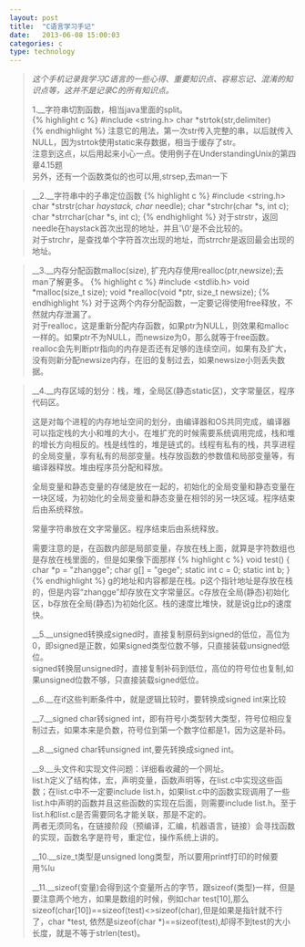 ```yaml
---
layout: post
title:  "C语言学习手记"
date:   2013-06-08 15:00:03
categories: c
type: technology
---
```


>_这个手机记录我学习C语言的一些心得、重要知识点、容易忘记、混淆的知识点等，这并不是记录C的所有知识点。_
>
>1.__字符串切割函数，相当java里面的split。  
{% highlight c %}
#include <string.h>
char *strtok(str,delimiter)  
{% endhighlight %}
>注意它的用法，第一次str传入完整的串，以后就传入NULL，因为strtok使用static来存数据，相当于缓存了str。  
>注意到这点，以后用起来小心一点。使用例子在UnderstandingUnix的第四章4.15题  
>另外，还有一个函数类似的也可以用,strsep,去man一下  

>__2\.__字符串中的子串定位函数
{% highlight c %}
#include <string.h>
char *strstr(char *haystack, char* needle);
char *strchr(char *s, int c);
char *strrchar(char *s, int c);
{% endhighlight %}
>对于strstr，返回needle在haystack首次出现的地址，并且'\\0'是不会比较的。  
>对于strchr，是查找单个字符首次出现的地址，而strrchr是返回最会出现的地址。

>__3\.__内存分配函数malloc(size), 扩充内存使用realloc(ptr,newsize);去man了解更多。
{% highlight c %}
#include <stdlib.h>
void *malloc(size_t size);
void *realloc(void *ptr, size_t newsize);
{% endhighlight %}
对于这两个内存分配函数，一定要记得使用free释放，不然就内存泄漏了。  
对于realloc，这是重新分配内存函数，如果ptr为NULL，则效果和malloc一样的。如果ptr不为NULL，而newsize为0，那么就等于free函数。  
realloc会先判断ptr指向的内存是否还有足够的连续空间，如果有及扩大，没有则新分配newsize内存，在旧的复制过去，如果newsize小则丢失数据。

>__4\.__内存区域的划分：栈，堆，全局区(静态static区)，文字常量区，程序代码区。
>
>这是对每个进程的内存地址空间的划分，由编译器和OS共同完成，编译器可以指定栈的大小和堆的大小，在堆扩充的时候需要系统调用完成，栈和堆的增长方向相反的。栈是线性的，堆是链式的。线程有私有的栈，共享进程的全局变量，享有私有的局部变量。栈存放函数的参数值和局部变量等，有编译器释放。堆由程序员分配和释放。
>
>全局变量和静态变量的存储是放在一起的，初始化的全局变量和静态变量在一块区域，为初始化的全局变量和静态变量在相邻的另一块区域。程序结束后由系统释放。
>
>常量字符串放在文字常量区。程序结束后由系统释放。
>
>需要注意的是，在函数内部是局部变量，存放在栈上面，就算是字符数组也是存放在栈里面的，但是如果像下面那样
{% highlight c %}
void test()
{
    char *p = "zhangge";
    char g[] = "gege";
    static int c = 0;
    static int b;
}    
{% endhighlight %}
>g的地址和内容都是在栈。p这个指针地址是存放在栈的，但是内容“zhangge”却存放在文字常量区。c存放在全局(静态)初始化区，b存放在全局(静态)为初始化区。栈的速度比堆快，就是说g比p的速度快。
>
>__5\.__unsigned转换成signed时，直接复制原码到signed的低位，高位为0，即signed是正数，如果signed类型位数不够，只直接装载unsigned低位。  
>  signed转换层unsigned时，直接复制补码到低位，高位的符号位也复制,如果unsigned位数不够，只直接装载signed低位。
>
>__6\.__在if这些判断条件中，就是逻辑比较时，要转换成signed int来比较
>
>__7\.__signed char转signed int，即有符号小类型转大类型，符号位相应复制过去，如果本来是负数，符号位到第一个数字位都是1，因为这是补码。
>
>__8\.__signed char转unsigned int,要先转换成signed int。
>
>__9\.__头文件和实现文件问题：详细看收藏的一个网址。  
>  list.h定义了结构体，宏，声明变量，函数声明等，在list.c中实现这些函数；在list.c中不一定要include list.h，如果list.c中的函数实现调用了一些list.h中声明的函数并且这些函数的实现在后面，则需要include list.h。至于list.h和list.c是否需要同名才能关联，那是不定的。  
>两者无须同名，在链接阶段（预编译，汇编，机器语言，链接）会寻找函数的实现，函数名字是符号，重定位，操作系统上讲的。
>
>__10\.__size_t类型是unsigned long类型，所以要用printf打印的时候要用%lu
>
>__11\.__sizeof(变量)会得到这个变量所占的字节，跟sizeof(类型)一样，但是要注意两个地方，如果是数组的时候，例如char test\[10\],那么sizeof(char[10])==sizeof(test)<>sizeof(char),但是如果是指针就不行了，char \*test, 依然是sizeof(char \*)==sizeof(test),却得不到test的大小长度，就是不等于strlen(test)。

[网址]: http://dabentu.com/1280.html 
